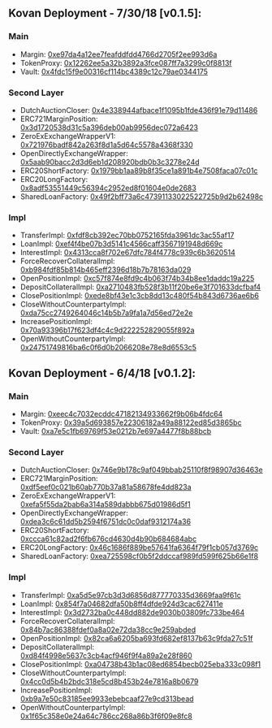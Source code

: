 ## Kovan Deployment - 7/30/18 [v0.1.5]:

### Main
- Margin:                          [0xe97da4a12ee7feafddfdd4766d2705f2ee993d6a](https://kovan.etherscan.io/address/0xe97da4a12ee7feafddfdd4766d2705f2ee993d6a)
- TokenProxy:                           [0x12262ee5a32b3892a3fce087ff7a3299c0f8813f](https://kovan.etherscan.io/address/0x12262ee5a32b3892a3fce087ff7a3299c0f8813f)
- Vault:                           [0x4fdc15f9e00316cf114bc4389c12c79ae0344175](https://kovan.etherscan.io/address/0x4fdc15f9e00316cf114bc4389c12c79ae0344175)

### Second Layer
- DutchAuctionCloser:              [0x4e338944afbace1f1095b1fde436f91e79d11486](https://kovan.etherscan.io/address/0x4e338944afbace1f1095b1fde436f91e79d11486)
- ERC721MarginPosition:            [0x3d1720538d31c5a396deb00ab9956dec072a6423](https://kovan.etherscan.io/address/0x3d1720538d31c5a396deb00ab9956dec072a6423)
- ZeroExExchangeWrapperV1:           [0x721976badf842a263f8d1a5d64c5578a4368f330](https://kovan.etherscan.io/address/0x721976badf842a263f8d1a5d64c5578a4368f330)
- OpenDirectlyExchangeWrapper:     [0x5aab90bacc2d3d6eb1d208920bdb0b3c3278e24d](https://kovan.etherscan.io/address/0x5aab90bacc2d3d6eb1d208920bdb0b3c3278e24d)
- ERC20ShortFactory:               [0x1979bb1aa89b8f35ce1a891b4e7508faca07c01c](https://kovan.etherscan.io/address/0x1979bb1aa89b8f35ce1a891b4e7508faca07c01c)
- ERC20LongFactory:                [0x8adf53551449c56394c2952ed8f01604e0de2683](https://kovan.etherscan.io/address/0x8adf53551449c56394c2952ed8f01604e0de2683)
- SharedLoanFactory:               [0x49f2bff73a6c47391133022522725b9d2b62498c](https://kovan.etherscan.io/address/0x49f2bff73a6c47391133022522725b9d2b62498c)

### Impl
- TransferImpl:                    [0xfdf8cb392ec70bb0752165fda3961dc3ac55af17](https://kovan.etherscan.io/address/0xfdf8cb392ec70bb0752165fda3961dc3ac55af17)
- LoanImpl:                        [0xef4f4be07b3d5141c4566caff3567191948d669c](https://kovan.etherscan.io/address/0xef4f4be07b3d5141c4566caff3567191948d669c)
- InterestImpl:                    [0x4313cca8f702e67dfc784f4778c939c6b3620514](https://kovan.etherscan.io/address/0x4313cca8f702e67dfc784f4778c939c6b3620514)
- ForceRecoverCollateralImpl:      [0xb984fdf85b814b465eff2396d18b7b78163da029](https://kovan.etherscan.io/address/0xb984fdf85b814b465eff2396d18b7b78163da029)
- OpenPositionImpl:                [0xc57f874e8fd9c4b063f74b34b8ee1daddc19a225](https://kovan.etherscan.io/address/0xc57f874e8fd9c4b063f74b34b8ee1daddc19a225)
- DepositCollateralImpl:           [0xa2710483fb528f3b11f20be6e3f701633dcfbaf4](https://kovan.etherscan.io/address/0xa2710483fb528f3b11f20be6e3f701633dcfbaf4)
- ClosePositionImpl:               [0xede8bf43e1c3cb8dd13c480f54b843d6736ae6b6](https://kovan.etherscan.io/address/0xede8bf43e1c3cb8dd13c480f54b843d6736ae6b6)
- CloseWithoutCounterpartyImpl:    [0xda75cc2749264046c14b5b7a9fa1a7d56ed72e2e](https://kovan.etherscan.io/address/0xda75cc2749264046c14b5b7a9fa1a7d56ed72e2e)
- IncreasePositionImpl:            [0x70a93396b17f623df4c4c9d222252829055f892a](https://kovan.etherscan.io/address/0x70a93396b17f623df4c4c9d222252829055f892a)
- OpenWithoutCounterpartyImpl:     [0x24751749816ba6c0f6d0b2066208e78e8d6553c5](https://kovan.etherscan.io/address/0x24751749816ba6c0f6d0b2066208e78e8d6553c5)


## Kovan Deployment - 6/4/18 [v0.1.2]:

### Main
- Margin:                          [0xeec4c7032ecddc47182134933662f9b06b4fdc64](https://kovan.etherscan.io/address/0xeec4c7032ecddc47182134933662f9b06b4fdc64)
- TokenProxy:                           [0x39a5d693857e22306182a49a88122ed85d3865bc](https://kovan.etherscan.io/address/0x39a5d693857e22306182a49a88122ed85d3865bc)
- Vault:                           [0xa7e5c1fb69769f53e0212b7e697a4477f8b88bcb](https://kovan.etherscan.io/address/0xa7e5c1fb69769f53e0212b7e697a4477f8b88bcb)

### Second Layer
- DutchAuctionCloser:              [0x746e9b178c9af049bbab25110f8f98907d36463e](https://kovan.etherscan.io/address/0x746e9b178c9af049bbab25110f8f98907d36463e)
- ERC721MarginPosition:            [0xdf5eef0c021b60ab770b37a81a58678fe4dd823a](https://kovan.etherscan.io/address/0xdf5eef0c021b60ab770b37a81a58678fe4dd823a)
- ZeroExExchangeWrapperV1:           [0xefa5f55da2bab6a314a589dabbb675d01986d5f1](https://kovan.etherscan.io/address/0xefa5f55da2bab6a314a589dabbb675d01986d5f1)
- OpenDirectlyExchangeWrapper:     [0xdea3c6c61dd5b2594f6751dc0c0daf9312174a36](https://kovan.etherscan.io/address/0xdea3c6c61dd5b2594f6751dc0c0daf9312174a36)
- ERC20ShortFactory:               [0xccca61c82ad2f6fb676cd4630d4b90b684684abc](https://kovan.etherscan.io/address/0xccca61c82ad2f6fb676cd4630d4b90b684684abc)
- ERC20LongFactory:                [0x46c1686f889be57641fa6364f79f1cb057d3769c](https://kovan.etherscan.io/address/0x46c1686f889be57641fa6364f79f1cb057d3769c)
- SharedLoanFactory:               [0xea725598cf0b5f2ddccaf989fd599f625b66e1f8](https://kovan.etherscan.io/address/0xea725598cf0b5f2ddccaf989fd599f625b66e1f8)

### Impl
- TransferImpl:                    [0xa5d5e97cb3d3d6856d877770335d3669faa9f61c](https://kovan.etherscan.io/address/0xa5d5e97cb3d3d6856d877770335d3669faa9f61c)
- LoanImpl:                        [0x854f7a04682dfa50b8ff4dfde924d3cac627411e](https://kovan.etherscan.io/address/0x854f7a04682dfa50b8ff4dfde924d3cac627411e)
- InterestImpl:                    [0x3d2732ba0c448dd882de9030b03809fc733be464](https://kovan.etherscan.io/address/0x3d2732ba0c448dd882de9030b03809fc733be464)
- ForceRecoverCollateralImpl:      [0x84b7ac86388fdef0a8a02e72da38cc9e259abded](https://kovan.etherscan.io/address/0x84b7ac86388fdef0a8a02e72da38cc9e259abded)
- OpenPositionImpl:                [0x82ca6a6205ba693fd682ef8137b63c9fda27c51f](https://kovan.etherscan.io/address/0x82ca6a6205ba693fd682ef8137b63c9fda27c51f)
- DepositCollateralImpl:           [0xd84f4998e5637c3cb4acf946f9f4a89a2e28f860](https://kovan.etherscan.io/address/0xd84f4998e5637c3cb4acf946f9f4a89a2e28f860)
- ClosePositionImpl:               [0xa04738b43b1ac08ed6854becb025eba333c098f1](https://kovan.etherscan.io/address/0xa04738b43b1ac08ed6854becb025eba333c098f1)
- CloseWithoutCounterpartyImpl:    [0x4cc0d5b4b2bdc318e5cd8b453b24e7816a8b0679](https://kovan.etherscan.io/address/0x4cc0d5b4b2bdc318e5cd8b453b24e7816a8b0679)
- IncreasePositionImpl:            [0xb9a7e50c83185ee9933ebebcaaf27e9cd313bead](https://kovan.etherscan.io/address/0xb9a7e50c83185ee9933ebebcaaf27e9cd313bead)
- OpenWithoutCounterpartyImpl:     [0x1f65c358e0e24a64c786cc268a86b3f6f09e8fc8](https://kovan.etherscan.io/address/0x1f65c358e0e24a64c786cc268a86b3f6f09e8fc8)
